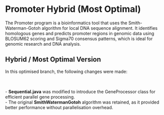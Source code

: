 # Promoter Hybrid (Most Optimal)
The Promoter program is a bioinformatics tool that uses the Smith-Waterman-Gotoh algorithm for local DNA sequence alignment. It identifies homologous genes and predicts promoter regions in genomic data using BLOSUM62 scoring and Sigma70 consensus patterns, which is ideal for genomic research and DNA analysis.

## Hybrid / Most Optimal Version
In this optimised branch, the following changes were made:

  <br/><br/>- **Sequential.java** was modified to introduce the GeneProcessor class for efficient parallel gene processing.
  <br/>- The original **SmithWatermanGotoh** algorithm was retained, as it provided better performance without parallelisation overhead.


